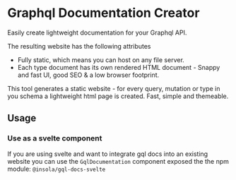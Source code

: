 # Graphql Documentation Creator

Easily create lightweight documentation for your Graphql API.

The resulting website has the following attributes
  - Fully static, which means you can host on any file server.
  - Each type document has its own rendered HTML document - Snappy and fast UI, good SEO & a low browser footprint.

This tool generates a static website - for every query, mutation or type in you schema a lightweight html page is created. Fast, simple and themeable.

## Usage

### Use as a svelte component
If you are using svelte and want to integrate gql docs into an existing website you can use the `GqlDocumentation` component exposed the the npm module: `@insola/gql-docs-svelte`

<!-- ### Use as a cli tool
  1. Install either as a local module or globally - `npm i @insola/gql-docs-cli`
  2. Build your static documentation site.
  3. `insola-gql-docs-cli --output-directory documentation-website --introspection-source introspection-result.json` -->
